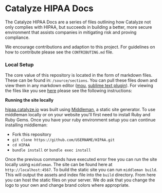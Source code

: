 # Catalyze HIPAA Docs

The Catalyze HIPAA Docs are a series of files outlining how Catalyze not only complies with HIPAA, but succeeds in building a better, more secure environment that assists companies in mitigating risk and proving compliance.

We encourage contributions and adaption to this project. For guidelines on how to contribute please see the `CONTRIBUTING.md` file.

### Local Setup

The core value of this repository is located in the form of markdown files. These can be found in: `/source/sections`. You can pull these files down and view them in any markdown editor ([mou](http://25.io/mou/), [sublime text plugin](https://github.com/revolunet/sublimetext-markdown-preview)). For viewing the files like you see [here](//hipaa.catalyze.io) please see the following instructions:

**Running the site locally**

[hipaa.catalyze.io](//hipaa.catalyze.io) was built using [Middleman](//middlemanapp.com), a static site generator. To use middleman locally or on your website you'll first need to install Ruby and Ruby Gems. Once you have your ruby environment setup you can continue installing middleman:

- Fork this repository
- `git clone https://github.com/USERNAME/HIPAA.git`
- `cd HIPAA`
- `bundle install` or `bundle exec install`

Once the previous commands have executed error free you can run the site locally using `middleman`. The site can be found here at `http://localhost:4567`. To build the static site you can run `middleman build`. This will output the assets and index file into the `build` directory. From here you can host the static files on your server. We do ask that you change the logo to your own and change brand colors where appropriate.